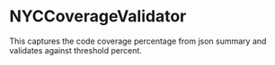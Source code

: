 # NYCCoverageValidator
This captures the code coverage percentage from json summary and validates against threshold percent.
